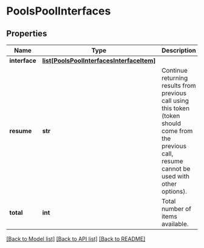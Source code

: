 # PoolsPoolInterfaces

## Properties
Name | Type | Description | Notes
------------ | ------------- | ------------- | -------------
**interface** | [**list[PoolsPoolInterfacesInterfaceItem]**](PoolsPoolInterfacesInterfaceItem.md) |  | [optional] 
**resume** | **str** | Continue returning results from previous call using this token (token should come from the previous call, resume cannot be used with other options). | [optional] 
**total** | **int** | Total number of items available. | [optional] 

[[Back to Model list]](../README.md#documentation-for-models) [[Back to API list]](../README.md#documentation-for-api-endpoints) [[Back to README]](../README.md)



